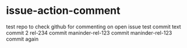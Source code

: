 # issue-action-comment
test repo to check github for commenting on open issue
test commit
text commit 2
rel-234 commit
maninder-rel-123 commit
maninder-rel-123 commit again
